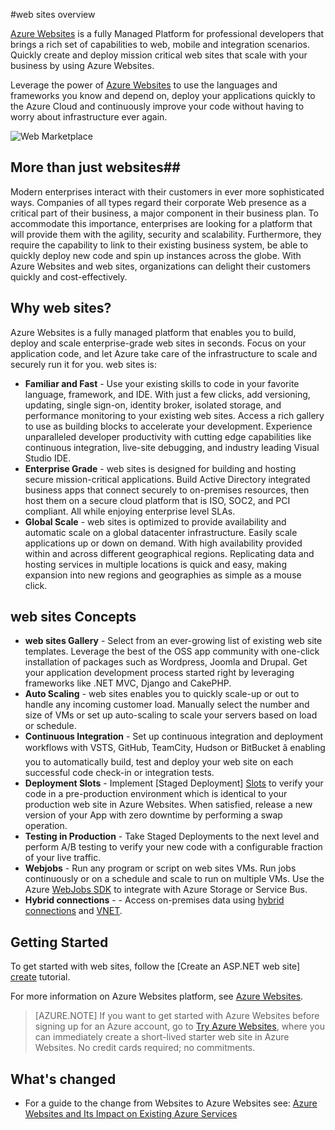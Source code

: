 <properties
	pageTitle="web sites overview"
	description="Learn more about Azure Websites"
	services="app-service\web"
	documentationCenter=""
	authors="jaime-espinosa"
	manager="wpickett"
	editor="jimbe"/>

<tags
	ms.service="app-service-web"
	ms.date="10/27/2015"
	wacn.date=""/>


#web sites overview

[Azure Websites](/documentation/services/web-sites/) is a fully Managed Platform for professional developers that brings a rich set of capabilities to web, mobile and integration scenarios. Quickly create and deploy mission critical web sites that scale with your business by using Azure Websites.

Leverage the power of [Azure Websites](/documentation/services/web-sites/) to use the languages and frameworks you know and depend on, deploy your applications quickly to the Azure Cloud and continuously improve your code without having to worry about infrastructure ever again.

![Web Marketplace](./media/app-service-web-overview/marketplace.png)

## More than just websites##

Modern enterprises interact with their customers in ever more sophisticated ways. Companies of all types regard their corporate Web presence as a critical part of their business, a major component in their business plan. To accommodate this importance, enterprises are looking for a platform that will provide them with the agility, security and scalability. Furthermore, they require the capability to link to their existing business system, be able to quickly deploy new code and spin up instances across the globe. With Azure Websites and web sites, organizations can delight their customers quickly and cost-effectively.

## Why web sites? ##

Azure Websites is a fully managed platform that enables you to build, deploy and scale enterprise-grade web sites in seconds. Focus on your application code, and let Azure take care of the infrastructure to scale and securely run it for you. web sites is:

- **Familiar and Fast** - Use your existing skills to code in your favorite language, framework, and IDE. With just a few clicks, add versioning, updating, single sign-on, identity broker, isolated storage, and performance monitoring to your existing web sites.  Access a rich gallery to use as building blocks to accelerate your development. Experience unparalleled developer productivity with cutting edge capabilities like continuous integration, live-site debugging, and industry leading Visual Studio IDE.
- **Enterprise Grade** - web sites is designed for building and hosting secure mission-critical applications. Build Active Directory integrated business apps that connect securely to on-premises resources, then host them on a secure cloud platform that is ISO, SOC2, and PCI compliant. All while enjoying enterprise level SLAs.
- **Global Scale** - web sites is optimized to provide availability and automatic scale on a global datacenter infrastructure. Easily scale applications up or down on demand. With high availability provided within and across different geographical regions. Replicating data and hosting services in multiple locations is quick and easy, making expansion into new regions and geographies as simple as a mouse click.  

## web sites Concepts ##

- **web sites Gallery** - Select from an ever-growing list of existing web site templates. Leverage the best of the OSS app community with one-click installation of packages such as Wordpress, Joomla and Drupal. Get your application development process started right by leveraging frameworks like .NET MVC, Django and CakePHP.
- **Auto Scaling** - web sites enables you to quickly scale-up or out to handle any incoming customer load. Manually select the number and size of VMs or set up auto-scaling to scale your servers based on load or schedule.
- **Continuous Integration** - Set up continuous integration and deployment workflows with VSTS, GitHub, TeamCity, Hudson or BitBucket â enabling you to automatically build, test and deploy your web site on each successful code check-in or integration tests.
- **Deployment Slots** - Implement [Staged Deployment] [Slots] to verify your code in a pre-production environment which is identical to your production web site in Azure Websites. When satisfied, release a new version of your App with zero downtime by performing a swap operation. 
- **Testing in Production** - Take Staged Deployments to the next level and perform A/B testing to verify your new code with a configurable fraction of your live traffic. 
- **Webjobs** - Run any program or script on web sites VMs. Run jobs continuously or on a schedule and scale to run on multiple VMs. Use the Azure [WebJobs SDK][Webjobs] to integrate with Azure Storage or Service Bus.
- **Hybrid connections** - - Access on-premises data using [hybrid connections](/documentation/articles/integration-hybrid-connection-overview) and [VNET](/documentation/articles/web-sites-integrate-with-vnet).

## Getting Started ##
To get started with web sites, follow the [Create an ASP.NET web site] [create] tutorial.

For more information on Azure Websites platform, see [Azure Websites][appservice].

>[AZURE.NOTE] If you want to get started with Azure Websites before signing up for an Azure account, go to [Try Azure Websites](https://tryappservice.azure.com/), where you can immediately create a short-lived starter web site in Azure Websites. No credit cards required; no commitments.

## What's changed
* For a guide to the change from Websites to Azure Websites see: [Azure Websites and Its Impact on Existing Azure Services](/documentation/services/web-sites/)

[appservice]: ../app-service/app-service-value-prop-what-is.md
[create]: web-sites-dotnet-get-started.md
[Webjobs]: websites-dotnet-webjobs-sdk-get-started.md
[Slots]: web-sites-staged-publishing.md

 

